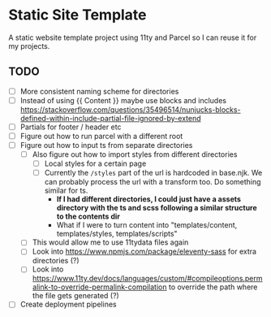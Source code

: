 # Static Site Template

A static website template project using 11ty and Parcel so I can reuse it for my projects.

## TODO
- [ ] More consistent naming scheme for directories
- [ ] Instead of using {{ Content }} maybe use blocks and includes https://stackoverflow.com/questions/35496514/nunjucks-blocks-defined-within-include-partial-file-ignored-by-extend
- [ ] Partials for footer / header etc
- [ ] Figure out how to run parcel with a different root
- [ ] Figure out how to input ts from separate directories
  - [ ] Also figure out how to import styles from different directories
      - [ ] Local styles for a certain page
      - [ ] Currently the `/styles` part of the url is hardcoded in base.njk. We can probably process the url with a transform too. Do something similar for ts.
        - **If I had different directories, I could just have a assets directory with the ts and scss following a similar structure to the contents dir**
        - What if I were to turn content into "templates/content, templates/styles, templates/scripts"
  - [ ] This would allow me to use 11tydata files again
  - [ ] Look into https://www.npmjs.com/package/eleventy-sass for extra directories (?)
  - [ ] Look into https://www.11ty.dev/docs/languages/custom/#compileoptions.permalink-to-override-permalink-compilation to override the path where the file gets generated (?)
- [ ] Create deployment pipelines
